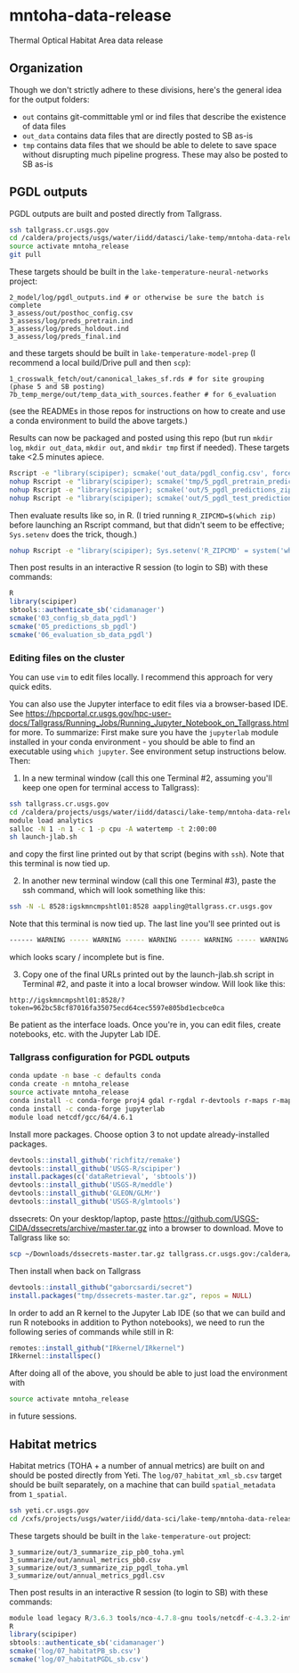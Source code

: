 # mntoha-data-release
Thermal Optical Habitat Area data release

## Organization

Though we don't strictly adhere to these divisions, here's the general idea for the output folders:

* `out` contains git-committable yml or ind files that describe the existence of data files
* `out_data` contains data files that are directly posted to SB as-is
* `tmp` contains data files that we should be able to delete to save space without disrupting much pipeline progress. These may also be posted to SB as-is

## PGDL outputs

PGDL outputs are built and posted directly from Tallgrass.

```sh
ssh tallgrass.cr.usgs.gov
cd /caldera/projects/usgs/water/iidd/datasci/lake-temp/mntoha-data-release
source activate mntoha_release
git pull
```

These targets should be built in the `lake-temperature-neural-networks` project:
```
2_model/log/pgdl_outputs.ind # or otherwise be sure the batch is complete
3_assess/out/posthoc_config.csv
3_assess/log/preds_pretrain.ind
3_assess/log/preds_holdout.ind
3_assess/log/preds_final.ind
```
and these targets should be built in `lake-temperature-model-prep` (I recommend a local build/Drive pull and then `scp`):
```
1_crosswalk_fetch/out/canonical_lakes_sf.rds # for site grouping (phase 5 and SB posting)
7b_temp_merge/out/temp_data_with_sources.feather # for 6_evaluation
```
(see the READMEs in those repos for instructions on how to create and use a conda environment to build the above targets.)

Results can now be packaged and posted using this repo (but run `mkdir log`, `mkdir out_data`, `mkdir out`, and `mkdir tmp` first if needed). These targets take <2.5 minutes apiece.
```sh
Rscript -e "library(scipiper); scmake('out_data/pgdl_config.csv', force=TRUE)" > log/pgdl_config.out 2>&1
nohup Rscript -e "library(scipiper); scmake('tmp/5_pgdl_pretrain_predictions_zips.yml')" > log/5_pgdl_pretrain_predictions_zips.out 2>&1 &
nohup Rscript -e "library(scipiper); scmake('out/5_pgdl_predictions_zips.yml')" > log/5_pgdl_predictions_zips.out 2>&1 &
nohup Rscript -e "library(scipiper); scmake('out/5_pgdl_test_predictions_zips.yml')" > log/5_pgdl_test_predictions_zips.out 2>&1 &
```

Then evaluate results like so, in R. (I tried running `R_ZIPCMD=$(which zip)` before launching an Rscript command, but that didn't seem to be effective; `Sys.setenv` does the trick, though.)
```sh
nohup Rscript -e "library(scipiper); Sys.setenv('R_ZIPCMD' = system('which zip', intern=TRUE)); scmake('out_data/pgdl_evaluation.csv')" > log/6_pgdl_evaluation.out 2>&1 &
```

Then post results in an interactive R session (to login to SB) with these commands:
```R
R
library(scipiper)
sbtools::authenticate_sb('cidamanager')
scmake('03_config_sb_data_pgdl')
scmake('05_predictions_sb_pgdl')
scmake('06_evaluation_sb_data_pgdl')
```

### Editing files on the cluster

You can use `vim` to edit files locally. I recommend this approach for very quick edits.

You can also use the Jupyter interface to edit files via a browser-based IDE. See https://hpcportal.cr.usgs.gov/hpc-user-docs/Tallgrass/Running_Jobs/Running_Jupyter_Notebook_on_Tallgrass.html for more. To summarize: First make sure you have the `jupyterlab` module installed in your conda environment - you should be able to find an executable using `which jupyter`. See environment setup instructions below. Then:

1. In a new terminal window (call this one Terminal #2, assuming you'll keep one open for terminal access to Tallgrass):
```sh
ssh tallgrass.cr.usgs.gov
cd /caldera/projects/usgs/water/iidd/datasci/lake-temp/mntoha-data-release
module load analytics
salloc -N 1 -n 1 -c 1 -p cpu -A watertemp -t 2:00:00
sh launch-jlab.sh
```
and copy the first line printed out by that script (begins with `ssh`). Note that this terminal is now tied up.

2. In another new terminal window (call this one Terminal #3), paste the ssh command, which will look something like this:
```sh
ssh -N -L 8528:igskmncmpshtl01:8528 aappling@tallgrass.cr.usgs.gov
```
Note that this terminal is now tied up. The last line you'll see printed out is
```sh
------ WARNING ----- WARNING ----- WARNING ----- WARNING ----- WARNING -------
```
which looks scary / incomplete but is fine.

3. Copy one of the final URLs printed out by the launch-jlab.sh script in Terminal #2, and paste it into a local browser window. Will look like this:
```
http://igskmncmpshtl01:8528/?token=962bc58cf87016fa35075ecd64cec5597e805bd1ecbce0ca
```
Be patient as the interface loads. Once you're in, you can edit files, create notebooks, etc. with the Jupyter Lab IDE.

### Tallgrass configuration for PGDL outputs

```sh
conda update -n base -c defaults conda
conda create -n mntoha_release
source activate mntoha_release
conda install -c conda-forge proj4 gdal r-rgdal r-devtools r-maps r-mapdata r-maptools r-rgeos r-rjsonio r-RcppCNPy r-ggplot2 r-sf r-lwgeom r-dplyr r-tidyr r-readr r-progress r-BH r-hms r-generics r-lubridate r-feather r-plyr r-reticulate python
conda install -c conda-forge jupyterlab
module load netcdf/gcc/64/4.6.1
```

Install more packages. Choose option 3 to not update already-installed packages.
```r
devtools::install_github('richfitz/remake')
devtools::install_github('USGS-R/scipiper')
install.packages(c('dataRetrieval', 'sbtools'))
devtools::install_github('USGS-R/meddle')
devtools::install_github('GLEON/GLMr')
devtools::install_github('USGS-R/glmtools')
```

dssecrets: On your desktop/laptop, paste https://github.com/USGS-CIDA/dssecrets/archive/master.tar.gz into a browser to download. Move to Tallgrass like so:
```sh
scp ~/Downloads/dssecrets-master.tar.gz tallgrass.cr.usgs.gov:/caldera/projects/usgs/water/iidd/datasci/lake-temp/mntoha-data-release/tmp
```
Then install when back on Tallgrass
```r
devtools::install_github("gaborcsardi/secret")
install.packages("tmp/dssecrets-master.tar.gz", repos = NULL)
```

In order to add an R kernel to the Jupyter Lab IDE (so that we can build and run R notebooks in addition to Python notebooks), we need to run the following series of commands while still in R:
```r
remotes::install_github("IRkernel/IRkernel")
IRkernel::installspec()
```

After doing all of the above, you should be able to just load the environment with
```sh
source activate mntoha_release
```
in future sessions.

## Habitat metrics

Habitat metrics (TOHA + a number of annual metrics) are built on and should be posted directly from Yeti. The `log/07_habitat_xml_sb.csv` target should be built separately, on a machine that can build `spatial_metadata` from `1_spatial`.

```sh
ssh yeti.cr.usgs.gov
cd /cxfs/projects/usgs/water/iidd/data-sci/lake-temp/mntoha-data-release
```

These targets should be built in the `lake-temperature-out` project:
```
3_summarize/out/3_summarize_zip_pb0_toha.yml
3_summarize/out/annual_metrics_pb0.csv
3_summarize/out/3_summarize_zip_pgdl_toha.yml
3_summarize/out/annual_metrics_pgdl.csv
```

Then post results in an interactive R session (to login to SB) with these commands:
```R
module load legacy R/3.6.3 tools/nco-4.7.8-gnu tools/netcdf-c-4.3.2-intel gdal/3.1.0 proj/7.0.1
R
library(scipiper)
sbtools::authenticate_sb('cidamanager')
scmake('log/07_habitatPB_sb.csv')
scmake('log/07_habitatPGDL_sb.csv')
```
